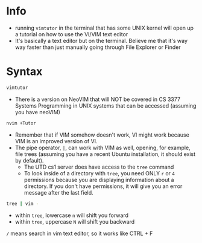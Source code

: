 # Info
* running `vimtutor` in the terminal that has some UNIX kernel will open up a tutorial on how to use the VI/VIM text editor
* It's basically a text editor but on the terminal. Believe me that it's way way faster than just manually going through File Explorer or Finder
# Syntax
```bash
vimtutor
```
* There is a version on NeoVIM that will NOT be covered in CS 3377 Systems Programming in UNIX systems that can be accessed (assuming you have neoVIM)
```bash
nvim +Tutor
```
* Remember that if VIM somehow doesn't work, VI might work because VIM is an improved version of VI.
* The pipe operator, `|`, can work with VIM as well, opening, for example, file trees (assuming you have a recent Ubuntu installation, it should exist by default).
  * The UTD cs1 server does have access to the `tree` command
  * To look inside of a directory with `tree`, you need ONLY `r` or `4` permissions because you are displaying information about a directory. If you don't have permissions, it will give you an error message after the last field.
```bash
tree | vim -
```

* within `tree`, lowercase `n` will shift you forward
* within `tree`, uppercase `N` will shift you backward

`/` means search in vim text editor, so it works like CTRL + F
